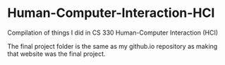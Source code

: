 # Human-Computer-Interaction-HCI
Compilation of things I did in CS 330 Human-Computer Interaction (HCI)

The final project folder is the same as my github.io repository as making that website was the final project.
